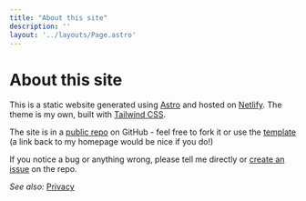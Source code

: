 ```yaml
---
title: "About this site"
description: ''
layout: '../layouts/Page.astro'
---
```


# About this site

This is a static website generated using [Astro](https://astro.build/) and hosted on [Netlify](https://www.netlify.com/). The theme is my own, built with [Tailwind CSS](https://tailwindcss.com/).

The site is in a [public repo](https://github.com/tomarney/tomarney-com) on GitHub - feel free to fork it or use the [template](https://github.com/tomarney/astro-tailwind-blog) (a link back to my homepage would be nice if you do!)

If you notice a bug or anything wrong, please tell me directly or [create an issue](https://github.com/tomarney/tomarney-com/issues/new/choose) on the repo.

*See also:* [Privacy](/privacy)
